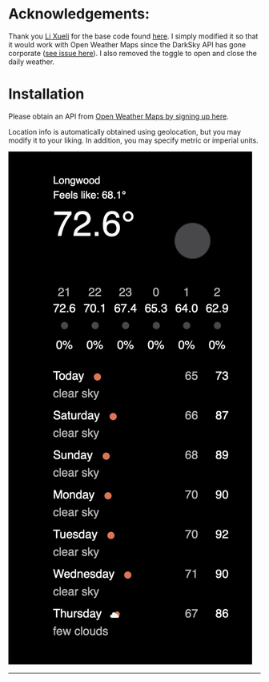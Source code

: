 # Acknowledgements:

Thank you [Li Xueli](https://github.com/mixj93) for the base code found [here](https://github.com/mixj93/uebersicht-weather-widget). I simply modified it so that it would work with Open Weather Maps since the DarkSky API has gone corporate ([see issue here](https://github.com/mixj93/uebersicht-weather-widget/issues/2)). I also removed the toggle to open and close the daily weather.

# Installation

Please obtain an API from [Open Weather Maps by signing up here](https://home.openweathermap.org/users/sign_up).

Location info is automatically obtained using geolocation, but you may modify it to your liking. In addition, you may specify metric or imperial units.

![Screenshot of it in action](screenshot.jpg?raw=true 'Weather in Longwood, Florida is 72.6 degree fahrenheit.')

---
